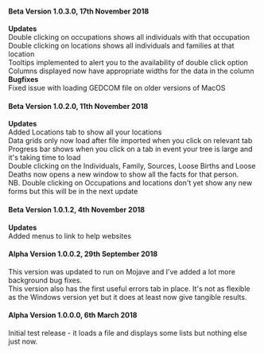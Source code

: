 #### Beta Version 1.0.3.0, 17th November 2018 ####  
**Updates**  
Double clicking on occupations shows all individuals with that occupation  
Double clicking on locations shows all individuals and families at that location  
Tooltips implemented to alert you to the availability of double click option  
Columns displayed now have appropriate widths for the data in the column  
**Bugfixes**  
Fixed issue with loading GEDCOM file on older versions of MacOS  

#### Beta Version 1.0.2.0, 11th November 2018 ####  
**Updates**  
Added Locations tab to show all your locations  
Data grids only now load after file imported when you click on relevant tab  
Progress bar shows when you click on a tab in event your tree is large and it's taking time to load  
Double clicking on the Individuals, Family, Sources, Loose Births and Loose Deaths now opens a new window to show all the facts for that person.  
NB. Double clicking on Occupations and locations don't yet show any new forms but this will be in the next update   

#### Beta Version 1.0.1.2, 4th November 2018 ####  
**Updates**  
Added menus to link to help websites

#### Alpha Version 1.0.0.2, 29th September 2018 ####
This version was updated to run on Mojave and I've added a lot more background bug fixes.  
This version also has the first useful errors tab in place. It's not as flexible as the Windows version yet but it does at least now give tangible results.  

#### Alpha Version 1.0.0.0, 6th March 2018 ####  
Initial test release - it loads a file and displays some lists but nothing else just now.  